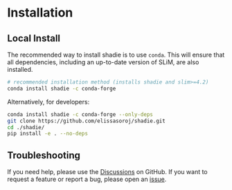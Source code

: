 <h1>Installation</h1>

## Local Install

The recommended way to install shadie is to use `conda`. This will ensure that
all dependencies, including an up-to-date version of SLiM, are also installed.

```bash
# recommended installation method (installs shadie and slim>=4.2)
conda install shadie -c conda-forge
```

Alternatively, for developers:
```bash
conda install shadie -c conda-forge --only-deps
git clone https://github.com/elissasoroj/shadie.git
cd ./shadie/
pip install -e . --no-deps
```
<!-- #dependencies:
conda install pandas, numpy, toyplot, toytree, altair, msprime, pyslim, tskit, \
	loguru, ipython -c conda-forge

#clone and install from GitHub
git clone [https://github.com/elissasoroj/shadie.git]
cd ./shadie
pip install -e .
``` 
-->

## Troubleshooting

If you need help, please use the [Discussions](https://github.com/elissasoroj/shadie/discussions) on GitHub. If you want to request a feature or report a bug, please open an [issue](https://github.com/elissasoroj/shadie/issues).
